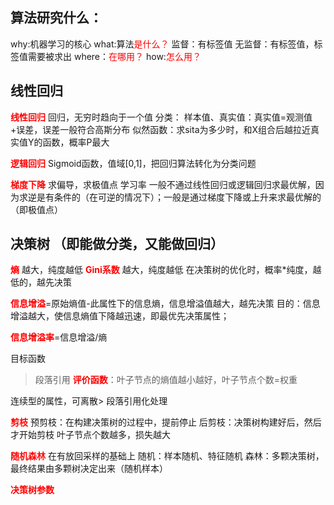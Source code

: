 ## 算法研究什么：
why:机器学习的核心
what:算法<font color='red'>是什么？</font>
监督：有标签值
无监督：有标签值，标签值需要被求出
where：<font color='red'>在哪用？</font>
how:<font color='red'>怎么用？</font>

## 线性回归
<font color='red'>**线性回归**</font>
回归，无穷时趋向于一个值
分类：
样本值、真实值：真实值=观测值+误差，误差一般符合高斯分布
似然函数：求sita为多少时，和X组合后越拉近真实值Y的函数，概率P最大

<font color='red'>**逻辑回归**</font>
Sigmoid函数，值域[0,1]，把回归算法转化为分类问题

<font color='red'>**梯度下降**</font>
求偏导，求极值点
学习率
一般不通过线性回归或逻辑回归求最优解，因为求逆是有条件的（在可逆的情况下）；一般是通过梯度下降或上升来求最优解的（即极值点）


## 决策树 （即能做分类，又能做回归）
<font color='red'>**熵**</font>	  越大，纯度越低
<font color='red'>**Gini系数**</font>   越大，纯度越低
在决策树的优化时，概率*纯度，越低的，越先决策

<font color='red'>**信息增溢**</font>=原始熵值-此属性下的信息熵，信息增溢值越大，越先决策
目的：信息增溢越大，使信息熵值下降越迅速，即最优先决策属性；

<font color='red'>**信息增溢率**</font>=信息增溢/熵

目标函数
> 段落引用
<font color='red'>**评价函数**</font>：叶子节点的熵值越小越好，叶子节点个数=权重

连续型的属性，可离散> 段落引用化处理

<font color='red'>**剪枝**</font>
预剪枝：在构建决策树的过程中，提前停止
后剪枝：决策树构建好后，然后才开始剪枝
叶子节点个数越多，损失越大

<font color='red'>**随机森林**</font>
在有放回采样的基础上
随机：样本随机、特征随机
森林：多颗决策树，最终结果由多颗树决定出来（随机样本）

<font color='red'>**决策树参数**</font>





